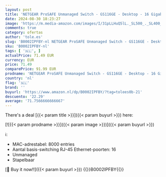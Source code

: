 ```yaml
---
layout: post
title: 'NETGEAR ProSAFE Unmanaged Switch - GS116GE - Desktop - 16 Gigabit Ethernet poorten 10/100/1000 Mbps'
date: 2024-08-30 18:23:27
image: 'https://m.media-amazon.com/images/I/31pLLHuQ5lL._SL500_._SL400_.jpg'
comments: true
category: ofertas
author: 'tole.es'
slug: 'B0002IPFBY-nl NETGEAR ProSAFE Unmanaged Switch - GS116GE - Desktop - 16...'
sku: 'B0002IPFBY-nl'
tags: [ '🇳🇱', ]
actualPrice: 71.49 EUR
currency: EUR
price: 71.49
comparePrice: 91.99 EUR
prodname: 'NETGEAR ProSAFE Unmanaged Switch - GS116GE - Desktop - 16 Gigabit Ethernet poorten 10/100/1000 Mbps'
country: 'nl'
flag: '🇳🇱'
brand: ''
buyurl: 'https://www.amazon.nl/dp/B0002IPFBY/?tag=tolees0b-21'
descuento: '22.29'
average: '71.7566666666667'
---
```


There's a deal [{{< param title >}}]({{< param buyurl >}})  here:

[![{{< param prodname >}}]({{< param image >}})]({{< param buyurl >}})

ℹ️:

- MAC-adrestabel: 8000 entries
- Aantal basis-switching RJ-45 Ethernet-poorten: 16
- Unmanaged
- Stapelbaar

[🛒 Buy it now!!]({{< param buyurl >}})
{{<world>}}B0002IPFBY{{</world>}}
